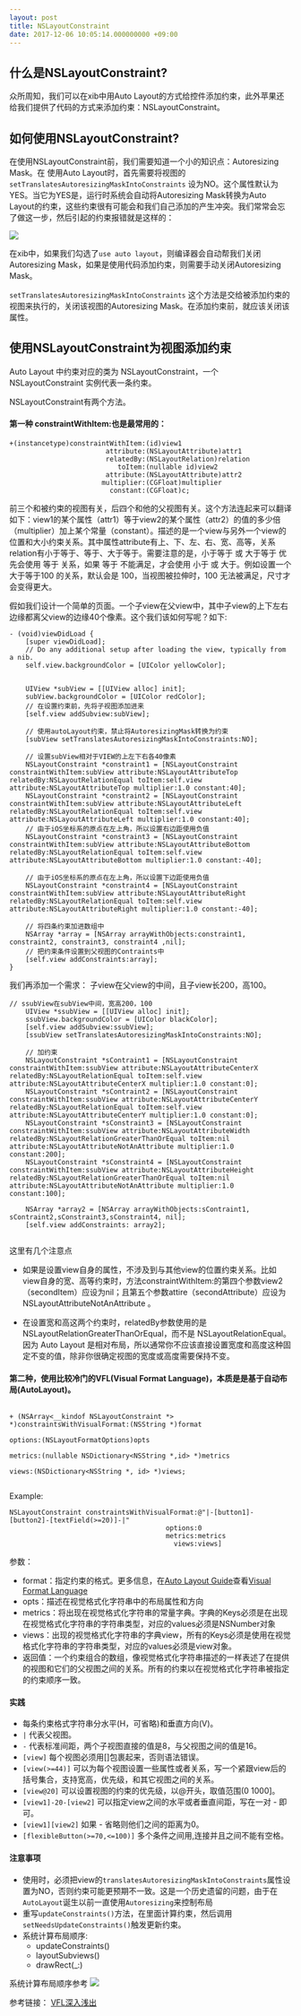 ```yaml
---
layout: post
title: NSLayoutConstraint
date: 2017-12-06 10:05:14.000000000 +09:00
---
```


## 什么是NSLayoutConstraint?

众所周知，我们可以在xib中用Auto Layout的方式给控件添加约束，此外苹果还给我们提供了代码的方式来添加约束：NSLayoutConstraint。

## 如何使用NSLayoutConstraint?

在使用NSLayoutConstraint前，我们需要知道一个小的知识点：Autoresizing Mask。在 使用Auto Layout时，首先需要将视图的 `setTranslatesAutoresizingMaskIntoConstraints` 设为NO。这个属性默认为YES。当它为YES是，运行时系统会自动将Autoresizing Mask转换为Auto Layout的约束，这些约束很有可能会和我们自己添加的产生冲突。我们常常会忘了做这一步，然后引起的约束报错就是这样的：

![](http://p0bkxzmll.bkt.clouddn.com/%E5%B1%8F%E5%B9%95%E5%BF%AB%E7%85%A7%202017-12-15%20%E4%B8%8B%E5%8D%883.46.40.png)


在xib中，如果我们勾选了`use auto layout`，则编译器会自动帮我们关闭Autoresizing Mask，如果是使用代码添加约束，则需要手动关闭Autoresizing Mask。

`setTranslatesAutoresizingMaskIntoConstraints` 这个方法是交给被添加约束的视图来执行的，关闭该视图的Autoresizing Mask。在添加约束前，就应该关闭该属性。

## 使用NSLayoutConstraint为视图添加约束

Auto Layout 中约束对应的类为 NSLayoutConstraint，一个 NSLayoutConstraint 实例代表一条约束。

NSLayoutConstraint有两个方法。

#### 第一种 constraintWithItem:也是最常用的：

```
+(instancetype)constraintWithItem:(id)view1 
                        attribute:(NSLayoutAttribute)attr1 
                        relatedBy:(NSLayoutRelation)relation 
                           toItem:(nullable id)view2 
                        attribute:(NSLayoutAttribute)attr2 
                       multiplier:(CGFloat)multiplier 
                         constant:(CGFloat)c;
```

前三个和被约束的视图有关，后四个和他的父视图有关。这个方法连起来可以翻译如下：view1的某个属性（attr1）等于view2的某个属性（attr2）的值的多少倍（multiplier）加上某个常量（constant）。描述的是一个view与另外一个view的位置和大小约束关系。其中属性attribute有上、下、左、右、宽、高等，关系relation有小于等于、等于、大于等于。需要注意的是，小于等于 或 大于等于 优先会使用 等于 关系，如果 等于 不能满足，才会使用 小于 或 大于。例如设置一个 大于等于100 的关系，默认会是 100，当视图被拉伸时，100 无法被满足，尺寸才会变得更大。

假如我们设计一个简单的页面。一个子view在父view中，其中子view的上下左右边缘都离父view的边缘40个像素。这个我们该如何写呢？如下:

```
- (void)viewDidLoad {
    [super viewDidLoad];
    // Do any additional setup after loading the view, typically from a nib.
    self.view.backgroundColor = [UIColor yellowColor];
    
    
    UIView *subView = [[UIView alloc] init];
    subView.backgroundColor = [UIColor redColor];
    // 在设置约束前，先将子视图添加进来
    [self.view addSubview:subView];
    
    // 使用autoLayout约束，禁止将AutoresizingMask转换为约束
    [subView setTranslatesAutoresizingMaskIntoConstraints:NO];
    
    // 设置subView相对于VIEW的上左下右各40像素
    NSLayoutConstraint *constraint1 = [NSLayoutConstraint constraintWithItem:subView attribute:NSLayoutAttributeTop relatedBy:NSLayoutRelationEqual toItem:self.view attribute:NSLayoutAttributeTop multiplier:1.0 constant:40];
    NSLayoutConstraint *constraint2 = [NSLayoutConstraint constraintWithItem:subView attribute:NSLayoutAttributeLeft relatedBy:NSLayoutRelationEqual toItem:self.view attribute:NSLayoutAttributeLeft multiplier:1.0 constant:40];
    // 由于iOS坐标系的原点在左上角，所以设置右边距使用负值
    NSLayoutConstraint *constraint3 = [NSLayoutConstraint constraintWithItem:subView attribute:NSLayoutAttributeBottom relatedBy:NSLayoutRelationEqual toItem:self.view attribute:NSLayoutAttributeBottom multiplier:1.0 constant:-40];
    
    // 由于iOS坐标系的原点在左上角，所以设置下边距使用负值
    NSLayoutConstraint *constraint4 = [NSLayoutConstraint constraintWithItem:subView attribute:NSLayoutAttributeRight relatedBy:NSLayoutRelationEqual toItem:self.view attribute:NSLayoutAttributeRight multiplier:1.0 constant:-40];
    
    // 将四条约束加进数组中
    NSArray *array = [NSArray arrayWithObjects:constraint1, constraint2, constraint3, constraint4 ,nil];
    // 把约束条件设置到父视图的Contraints中
    [self.view addConstraints:array];
}

```
我们再添加一个需求：
子view在父view的中间，且子view长200，高100。

```
// ssubView在subView中间，宽高200，100
    UIView *ssubView = [[UIView alloc] init];
    ssubView.backgroundColor = [UIColor blackColor];
    [self.view addSubview:ssubView];
    [ssubView setTranslatesAutoresizingMaskIntoConstraints:NO];
    
    // 加约束
    NSLayoutConstraint *sContraint1 = [NSLayoutConstraint constraintWithItem:ssubView attribute:NSLayoutAttributeCenterX relatedBy:NSLayoutRelationEqual toItem:self.view attribute:NSLayoutAttributeCenterX multiplier:1.0 constant:0];
    NSLayoutConstraint *sContraint2 = [NSLayoutConstraint constraintWithItem:ssubView attribute:NSLayoutAttributeCenterY relatedBy:NSLayoutRelationEqual toItem:self.view attribute:NSLayoutAttributeCenterY multiplier:1.0 constant:0];
    NSLayoutConstraint *sConstraint3 = [NSLayoutConstraint constraintWithItem:ssubView attribute:NSLayoutAttributeWidth relatedBy:NSLayoutRelationGreaterThanOrEqual toItem:nil attribute:NSLayoutAttributeNotAnAttribute multiplier:1.0 constant:200];
    NSLayoutConstraint *sConstraint4 = [NSLayoutConstraint constraintWithItem:ssubView attribute:NSLayoutAttributeHeight relatedBy:NSLayoutRelationGreaterThanOrEqual toItem:nil attribute:NSLayoutAttributeNotAnAttribute multiplier:1.0 constant:100];
    
    NSArray *array2 = [NSArray arrayWithObjects:sContraint1, sContraint2,sConstraint3,sConstraint4, nil];
    [self.view addConstraints: array2];
    
```


这里有几个注意点

- 如果是设置view自身的属性，不涉及到与其他view的位置约束关系。比如view自身的宽、高等约束时，方法constraintWithItem:的第四个参数view2（secondItem）应设为nil；且第五个参数attire（secondAttribute）应设为NSLayoutAttributeNotAnAttribute 。

- 在设置宽和高这两个约束时，relatedBy参数使用的是 NSLayoutRelationGreaterThanOrEqual，而不是 NSLayoutRelationEqual。因为 Auto Layout 是相对布局，所以通常你不应该直接设置宽度和高度这种固定不变的值，除非你很确定视图的宽度或高度需要保持不变。


#### 第二种，使用比较冷门的VFL(Visual Format Language)，本质是是基于自动布局(AutoLayout)。

```

+ (NSArray<__kindof NSLayoutConstraint *> *)constraintsWithVisualFormat:(NSString *)format 
                                                                options:(NSLayoutFormatOptions)opts 
                                                                metrics:(nullable NSDictionary<NSString *,id> *)metrics 
                                                                  views:(NSDictionary<NSString *, id> *)views;
 
```

Example:

```
NSLayoutConstraint constraintsWithVisualFormat:@"|-[button1]-[button2]-[textField(>=20)]-|"
                                       options:0
                                       metrics:metrics
                                         views:views]

```

参数：

- format：指定约束的格式。更多信息，在[Auto Layout Guide]()查看[Visual Format Language]()
- opts：描述在视觉格式化字符串中的布局属性和方向
- metrics：将出现在视觉格式化字符串的常量字典。字典的Keys必须是在出现在视觉格式化字符串的字符串类型，对应的values必须是NSNumber对象
- views：出现的视觉格式化字符串的字典view，所有的Keys必须是使用在视觉格式化字符串的字符串类型，对应的values必须是view对象。
- 返回值：一个约束组合的数组，像视觉格式化字符串描述的一样表述了在提供的视图和它们的父视图之间的关系。所有的约束以在视觉格式化字符串被指定的约束顺序一致。


#### 实践

- 每条约束格式字符串分水平(H，可省略)和垂直方向(V)。
- `|` 代表父视图。
- `-` 代表标准间距，两个子视图直接的值是8，与父视图之间的值是16。
- `[view]` 每个视图必须用[]包裹起来，否则语法错误。
- `[view(>=44)]` 可以为每个视图设置一些属性或者关系，写一个紧跟view后的括号集合，支持宽高，优先级，和其它视图之间的关系。
- `[view@20]` 可以设置视图的约束的优先级，以@开头，取值范围(0 1000]。
- `[view1]-20-[view2]` 可以指定view之间的水平或者垂直间距，写在一对 - 即可。
- `[view1][view2]` 如果 - 省略则他们之间的距离为0。
- `[flexibleButton(>=70,<=100)]` 多个条件之间用,连接并且之间不能有空格。

#### 注意事项

- 使用时，必须把view的`translatesAutoresizingMaskIntoConstraints`属性设置为NO，否则约束可能更预期不一致。这是一个历史遗留的问题，由于在`AutoLayout`诞生以前一直使用`Autoresizing`来控制布局
- 重写`updateConstraints()`方法，在里面计算约束，然后调用`setNeedsUpdateConstraints()`触发更新约束。
- 系统计算布局顺序:
  - updateConstraints()
  - layoutSubviews()
  - drawRect(_:)

系统计算布局顺序参考
  ![](http://p0bkxzmll.bkt.clouddn.com/autolayout.png)
  
  参考链接：
  [VFL深入浅出](http://blog.wangruofeng007.com/blog/2017/03/02/vflshen-ru-qian-chu/)
